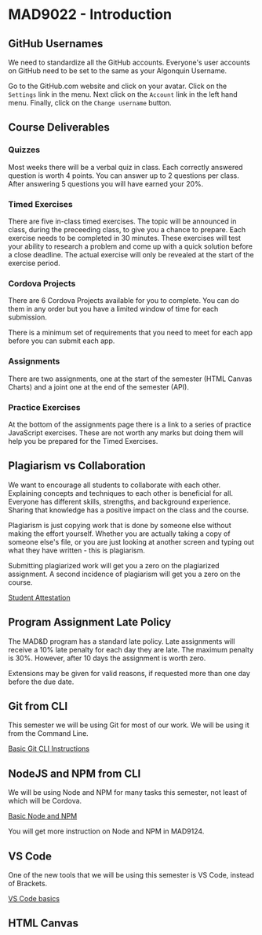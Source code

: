 # MAD9022 - Introduction

## GitHub Usernames

We need to standardize all the GitHub accounts. Everyone's user accounts on GitHub need to be set to the same as your Algonquin Username.

Go to the GitHub.com website and click on your avatar. Click on the `Settings` link in the menu. Next click on the `Account` link in the left hand menu. Finally, click on the `Change username` button.

## Course Deliverables

### Quizzes

Most weeks there will be a verbal quiz in class. Each correctly answered question is worth 4 points. You can answer up to 2 questions per class. After answering 5 questions you will have earned your 20%.


### Timed Exercises

There are five in-class timed exercises. The topic will be announced in class, during the preceeding class, to give you a chance to prepare. Each exercise needs to be completed in 30 minutes. These exercises will test your ability to research a problem and come up with a quick solution before a close deadline. The actual exercise will only be revealed at the start of the exercise period.


### Cordova Projects

There are 6 Cordova Projects available for you to complete. You can do them in any order but you have a limited window of time for each submission.

There is a minimum set of requirements that you need to meet for each app before you can submit each app.


### Assignments

There are two assignments, one at the start of the semester (HTML Canvas Charts) and a joint one at the end of the semester (API).


### Practice Exercises

At the bottom of the assignments page there is a link to a series of practice JavaScript exercises. These are not worth any marks but doing them will help you be prepared for the Timed Exercises.


## Plagiarism vs Collaboration

We want to encourage all students to collaborate with each other. Explaining concepts and techniques to each other is beneficial for all. Everyone has different skills, strengths, and background experience. Sharing that knowledge has a positive impact on the class and the course.

Plagiarism is just copying work that is done by someone else without making the effort yourself. Whether you are actually taking a copy of someone else's file, or you are just looking at another screen and typing out what they have written - this is plagiarism. 

Submitting plagiarized work will get you a zero on the plagiarized assignment. A second incidence of plagiarism will get you a zero on the course. 

[Student Attestation](/mad9022-w19/AA20-student-attestation.pdf)


## Program Assignment Late Policy

The MAD&D program has a standard late policy. Late assignments will receive a 10% late penalty for each day they are late. The maximum penalty is 30%. However, after 10 days the assignment is worth zero. 

Extensions may be given for valid reasons, if requested more than one day before the due date.


## Git from CLI

This semester we will be using Git for most of our work. We will be using it from the Command Line.

[Basic Git CLI Instructions](./git.md)


## NodeJS and NPM from CLI

We will be using Node and NPM for many tasks this semester, not least of which will be Cordova.

[Basic Node and NPM](./npm.md)

You will get more instruction on Node and NPM in MAD9124.


## VS Code

One of the new tools that we will be using this semester is VS Code, instead of Brackets.

[VS Code basics](./vscode.md)


## HTML Canvas


